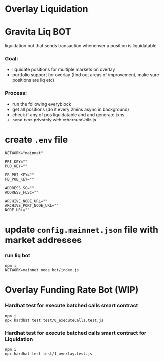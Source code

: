 # Overlay Liquidation 

# Gravita Liq BOT

liquidation bot that sends transaction whenenver a position is liquidatable 

### Goal:

- liquidate positions for multiple markets on overlay
- portfolio support for overlay (find out areas of improvement, make sure positions are liq etc)

### Process:
- run the following everyblock
- get all positions (do it every 2mins async in background) 
- check if any of pos liquidatable and and generate txns
- send txns privately with ethereumUtils.js

# create `.env` file 
```shell
NETWORK="mainnet"

PRI_KEY=""
PUB_KEY=""

FB_PRI_KEY=""
FB_PUB_KEY=""

ADDRESS_SC=""
ADDRESS_FLSC=""

ARCHIVE_NODE_URL=""
ARCHIVE_POKT_NODE_URL=""
NODE_URL=""
```
# update `config.mainnet.json` file with market addresses

### run liq bot 
```shell
npm i
NETWORK=mainnet node bot/index.js
```

# Overlay Funding Rate Bot (WIP)

### Hardhat test for execute batched calls smart contract
```shell
npm i
npx hardhat test test/0_executeCalls.test.js
```
### Hardhat test for execute batched calls smart contract for Liquidation
```shell
npm i
npx hardhat test test/1_overlay.test.js
```
